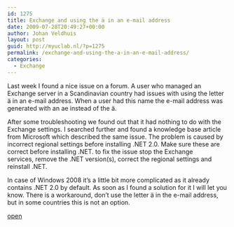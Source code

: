 ```yaml
---
id: 1275
title: Exchange and using the ä in an e-mail address
date: 2009-07-28T20:49:27+00:00
author: Johan Veldhuis
layout: post
guid: http://myuclab.nl/?p=1275
permalink: /exchange-and-using-the-a-in-an-e-mail-address/
categories:
  - Exchange
---
```

Last week I found a nice issue on a forum. A user who managed an Exchange server in a Scandinavian country had issues with using the letter ä in an e-mail address. When a user had this name the e-mail address was generated with an ae instead of the ä.

After some troubleshooting we found out that it had nothing to do with the Exchange settings. I searched further and found a knowledge base article from Microsoft which described the same issue. The problem is caused by incorrect regional settings before installing .NET 2.0. Make sure these are correct before installing .NET. to fix the issue stop the Exchange services, remove the .NET version(s), correct the regional settings and reinstall .NET.

In case of Windows 2008 it&#8217;s a little bit more complicated as it already contains .NET 2.0 by default. As soon as I found a solution for it I will let you know. There is a workaround, don&#8217;t use the letter ä in the e-mail address, but in some countries this is not an option.

<a href="http://support.microsoft.com/kb/948212" target="_blank">open</a>